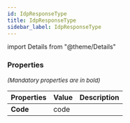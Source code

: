 ```yaml
---
id: IdpResponseType
title: IdpResponseType
sidebar_label: IdpResponseType
---
```


import Details from "@theme/Details"




### Properties

<font size="2"><i>(Mandatory properties are in bold)</i></font>

| Properties | Value | Description |
| --------- | ---- | ----------- |
| **Code** | code |  |


